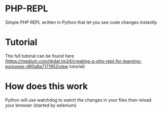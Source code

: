 # PHP-REPL
Simple PHP REPL written in Python that let you see code changes instantly

# Tutorial
The full tutorial can be found here [https://medium.com/@dat.tm24/creating-a-php-repl-for-learning-purposes-d90a6a717195](view tutorial)

# How does this work
Python will use watchdog to watch the changes in your files then reload your browser (started by selenium)
